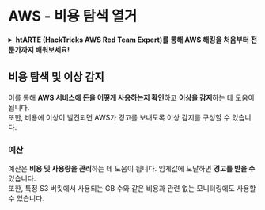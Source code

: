 # AWS - 비용 탐색 열거

<details>

<summary><strong>htARTE (HackTricks AWS Red Team Expert)</strong></a><strong>를 통해 AWS 해킹을 처음부터 전문가까지 배워보세요!</strong></summary>

HackTricks를 지원하는 다른 방법:

* **회사를 HackTricks에서 광고하거나 HackTricks를 PDF로 다운로드**하려면 [**SUBSCRIPTION PLANS**](https://github.com/sponsors/carlospolop)를 확인하세요!
* [**공식 PEASS & HackTricks 스웨그**](https://peass.creator-spring.com)를 얻으세요.
* [**The PEASS Family**](https://opensea.io/collection/the-peass-family)를 발견하세요. 독점적인 [**NFTs**](https://opensea.io/collection/the-peass-family) 컬렉션입니다.
* 💬 [**Discord 그룹**](https://discord.gg/hRep4RUj7f) 또는 [**텔레그램 그룹**](https://t.me/peass)에 **참여**하거나 **Twitter** 🐦 [**@hacktricks_live**](https://twitter.com/hacktricks_live)를 **팔로우**하세요.
* **HackTricks**와 **HackTricks Cloud** github 저장소에 PR을 제출하여 **해킹 트릭을 공유**하세요.

</details>

## 비용 탐색 및 이상 감지

이를 통해 **AWS 서비스에 돈을 어떻게 사용하는지 확인**하고 **이상을 감지**하는 데 도움이 됩니다.\
또한, 비용에 이상이 발견되면 AWS가 경고를 보내도록 이상 감지를 구성할 수 있습니다.

### 예산

예산은 **비용 및 사용량을 관리**하는 데 도움이 됩니다. 임계값에 도달하면 **경고를 받을 수** 있습니다.\
또한, 특정 S3 버킷에서 사용되는 GB 수와 같은 비용과 관련 없는 모니터링에도 사용할 수 있습니다.
